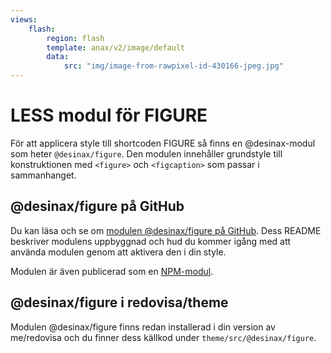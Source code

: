 ```yaml
---
views:
    flash:
        region: flash
        template: anax/v2/image/default
        data:
            src: "img/image-from-rawpixel-id-430166-jpeg.jpg"
---
```

LESS modul för FIGURE
=========================

För att applicera style till shortcoden FIGURE så finns en @desinax-modul som heter `@desinax/figure`. Den modulen innehåller grundstyle till konstruktionen med `<figure>` och `<figcaption>` som passar i sammanhanget.



@desinax/figure på GitHub
-------------------------

Du kan läsa och se om [modulen @desinax/figure på GitHub](https://github.com/desinax/figure). Dess README beskriver modulens uppbyggnad och hud du kommer igång med att använda modulen genom att aktivera den i din style.

Modulen är även publicerad som en [NPM-modul](https://www.npmjs.com/package/@desinax/figure).



@desinax/figure i redovisa/theme
-------------------------

Modulen @desinax/figure finns redan installerad i din version av me/redovisa och du finner dess källkod under `theme/src/@desinax/figure`.
